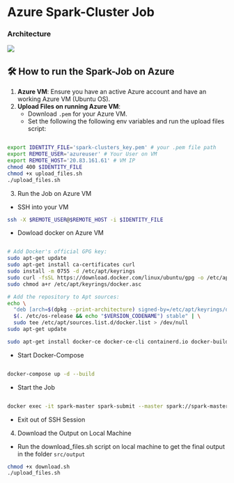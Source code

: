 # Azure Spark-Cluster Job


### Architecture

![](/Users/mac/Azure_Spark_Cluster_Pipeline/assets/Sparkcluster_architecture.png)



## 🛠 How to run the Spark-Job on Azure
1. **Azure VM**: Ensure you have an active Azure account and have an working Azure VM (Ubuntu OS).
2. **Upload Files on running Azure VM**:
    - Download `.pem` for your Azure VM.
    - Set the following the following env variables and run the upload files script:

```bash

export IDENTITY_FILE='spark-clusters_key.pem' # your .pem file path
export REMOTE_USER='azureuser' # Your User on VM
export REMOTE_HOST='20.83.161.61' # VM IP
chmod 400 $IDENTITY_FILE
chmod +x upload_files.sh
./upload_files.sh
```

3. Run the Job on Azure VM

- SSH into your VM

```bash
ssh -X $REMOTE_USER@$REMOTE_HOST -i $IDENTITY_FILE
```

- Dowload docker on Azure VM

```bash

# Add Docker's official GPG key:
sudo apt-get update
sudo apt-get install ca-certificates curl
sudo install -m 0755 -d /etc/apt/keyrings
sudo curl -fsSL https://download.docker.com/linux/ubuntu/gpg -o /etc/apt/keyrings/docker.asc
sudo chmod a+r /etc/apt/keyrings/docker.asc

# Add the repository to Apt sources:
echo \
  "deb [arch=$(dpkg --print-architecture) signed-by=/etc/apt/keyrings/docker.asc] https://download.docker.com/linux/ubuntu \
  $(. /etc/os-release && echo "$VERSION_CODENAME") stable" | \
  sudo tee /etc/apt/sources.list.d/docker.list > /dev/null
sudo apt-get update

sudo apt-get install docker-ce docker-ce-cli containerd.io docker-buildx-plugin docker-compose-plugin
```

- Start Docker-Compose

```bash

docker-compose up -d --build

```

- Start the Job

```bash

docker exec -it spark-master spark-submit --master spark://spark-master:7077 jobs/main.py

```

- Exit out of SSH Session

4. Download the Output on Local Machine

- Run the download_files.sh script on local machine to get the final output in the folder `src/output`

```bash
chmod +x download.sh
./upload_files.sh
```

